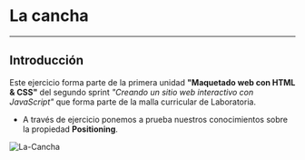 # La cancha  

***

## Introducción

Este ejercicio forma parte de la primera unidad **"Maquetado web con HTML & CSS"** del segundo sprint *"Creando un sitio web interactivo con JavaScript"* que forma parte de la malla curricular de Laboratoria.

* A través de ejercicio ponemos a prueba nuestros conocimientos sobre la propiedad **Positioning**.


![La-Cancha](http://i68.tinypic.com/x20xs4.jpg "La-Cancha")
